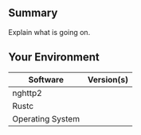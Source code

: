 ## Summary
Explain what is going on.

## Your Environment
| Software         | Version(s) |
| ---------------- | ---------- |
| nghttp2      |
| Rustc            |
| Operating System |
